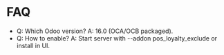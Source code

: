 # FAQ

- Q: Which Odoo version? A: 16.0 (OCA/OCB packaged).
- Q: How to enable? A: Start server with --addon pos_loyalty_exclude or install in UI.
